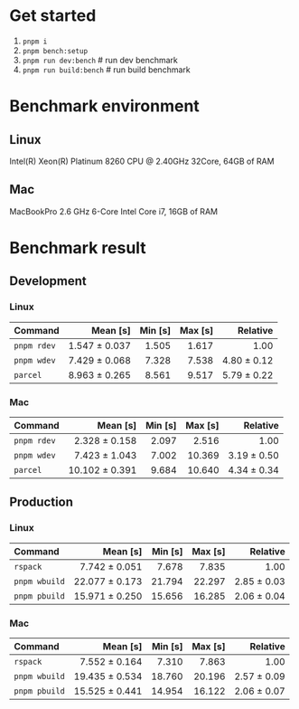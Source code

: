 # Get started
1. `pnpm i`
2. `pnpm bench:setup`
3. `pnpm run dev:bench` # run dev benchmark
4. `pnpm run build:bench` # run build benchmark








<!---benchStart-->
# Benchmark environment

## Linux
Intel(R) Xeon(R) Platinum 8260 CPU @ 2.40GHz 32Core, 64GB of RAM
## Mac
MacBookPro 2.6 GHz 6-Core Intel Core i7, 16GB of RAM

# Benchmark result

## Development 

### Linux 
| Command | Mean [s] | Min [s] | Max [s] | Relative |
|:---|---:|---:|---:|---:|
| `pnpm rdev` | 1.547 ± 0.037 | 1.505 | 1.617 | 1.00 |
| `pnpm wdev` | 7.429 ± 0.068 | 7.328 | 7.538 | 4.80 ± 0.12 |
| `parcel` | 8.963 ± 0.265 | 8.561 | 9.517 | 5.79 ± 0.22 |


### Mac
| Command | Mean [s] | Min [s] | Max [s] | Relative |
|:---|---:|---:|---:|---:|
| `pnpm rdev` | 2.328 ± 0.158 | 2.097 | 2.516 | 1.00 |
| `pnpm wdev` | 7.423 ± 1.043 | 7.002 | 10.369 | 3.19 ± 0.50 |
| `parcel` | 10.102 ± 0.391 | 9.684 | 10.640 | 4.34 ± 0.34 |


## Production

### Linux 
| Command | Mean [s] | Min [s] | Max [s] | Relative |
|:---|---:|---:|---:|---:|
| `rspack` | 7.742 ± 0.051 | 7.678 | 7.835 | 1.00 |
| `pnpm wbuild` | 22.077 ± 0.173 | 21.794 | 22.297 | 2.85 ± 0.03 |
| `pnpm pbuild` | 15.971 ± 0.250 | 15.656 | 16.285 | 2.06 ± 0.04 |


### Mac
| Command | Mean [s] | Min [s] | Max [s] | Relative |
|:---|---:|---:|---:|---:|
| `rspack` | 7.552 ± 0.164 | 7.310 | 7.863 | 1.00 |
| `pnpm wbuild` | 19.435 ± 0.534 | 18.760 | 20.196 | 2.57 ± 0.09 |
| `pnpm pbuild` | 15.525 ± 0.441 | 14.954 | 16.122 | 2.06 ± 0.07 |

<!---benchEnd-->
	
	
	
	
	
	
	
	